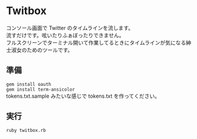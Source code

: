 Twitbox
======================
コンソール画面で Twitter のタイムラインを流します。  
流すだけです。呟いたりふぁぼったりできません。  
フルスクリーンでターミナル開いて作業してるときにタイムラインが気になる紳士淑女のためのツールです。

準備
------
  ``gem install oauth``  
  ``gem install term-ansicolor``  
  tokens.txt.sample みたいな感じで tokens.txt を作ってください。

実行
------
  ``ruby twitbox.rb``


